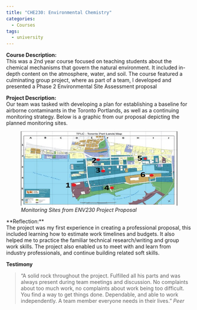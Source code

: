 ```yaml
---
title: "CHE230: Environmental Chemistry"
categories:
  - Courses
tags:
  - university
---
```

**Course Description:**<br>
This was a 2nd year course focused on teaching students about the chemical mechanisms that govern the natural environment. It included in-depth content on the atmosphere, water, and soil. The course featured a culminating group project, where as part of a team, I developed and presented a Phase 2 Environmental Site Assessment proposal

**Project Description:**<br>
Our team was tasked with developing a plan for establishing a baseline for airborne contaminants in the Toronto Portlands, as well as a continuing monitoring strategy. Below is a graphic from our proposal depicting the planned monitoring sites.
<figure>
  <img src="/assets/images/230.jpg" alt="Image" />
  <figcaption><em>Monitoring Sites from ENV230 Project Proposal</em></figcaption>
</figure>
**Reflection:**<br>
The project was my first experience in creating a professional proposal, this included learning how to estimate work timelines and budgets. It also helped me to practice the familiar technical research/writing and group work skills. The project also enabled us to meet with and learn from industry professionals, and continue building related soft skills.

**Testimony**
> “A solid rock throughout the project. Fulfilled all his parts and was always present during team meetings and discussion. No complaints about too much work, no complaints about work being too difficult. You find a way to get things done. Dependable, and able to work independently. A team member everyone needs in their lives.”
> <cite>Peer</cite>
